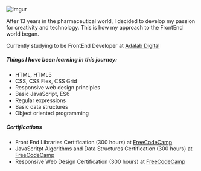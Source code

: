 
![Imgur](https://i.imgur.com/7wCakBn.png)
<p>After 13 years in the pharmaceutical world, I decided to develop my passion for creativity and technology. This is how my approach to the FrontEnd world began.</p>
<p>Currently studying to be FrontEnd Developer at <a href="https://adalab.es/" target="_blank">Adalab Digital</a></p>
<h5>Things I have been learning in this journey:</h5>
<ul>
  <li>HTML, HTML5</li>
  <li>CSS, CSS Flex, CSS Grid</li>
  <li>Responsive web design principles</li>
  <li>Basic JavaScript, ES6</li>
  <li>Regular expressions</li>
  <li>Basic data structures</li>
  <li>Object oriented programming</li>
</ul>

<h5>Certifications</h5>
<ul>
  <li>Front End Libraries Certification (300 hours) at <a href="https://www.freecodecamp.org/" target="_blank">FreeCodeCamp</a></li>
  <li>JavaScritpt Algorithms and Data Structures Certification (300 hours) at <a href="https://www.freecodecamp.org/" target="_blank">FreeCodeCamp</a></li>
  <li>Responsive Web Design Certification (300 hours) at <a href="https://www.freecodecamp.org/" target="_blank">FreeCodeCamp</a></li>
</ul>

<!--
**Latialuci/Latialuci** is a ✨ _special_ ✨ repository because its `README.md` (this file) appears on your GitHub profile.

Here are some ideas to get you started:

- 🔭 I’m currently working on ...
- 🌱 I’m currently learning JavaScript at freeCodeCamp
- 👯 I’m looking to collaborate on ...
- 🤔 I’m looking for help with ...
- 💬 Ask me about ...
- 📫 How to reach me: ...
- 😄 Pronouns: ...
- ⚡ Fun fact: ...
-->
